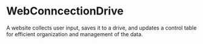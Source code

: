 # WebConncectionDrive
A website collects user input, saves it to a drive, and updates a control table for efficient organization and management of the data.
